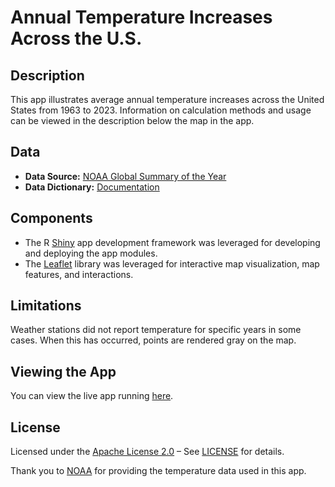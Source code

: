 # Annual Temperature Increases Across the U.S.

## Description
This app illustrates average annual temperature increases across the United States from 1963 to 2023. Information on calculation methods and usage can be viewed in the description below the map in the app.

## Data
- **Data Source:** [NOAA Global Summary of the Year](https://www.ncei.noaa.gov/access/search/data-search/global-summary-of-the-year)
- **Data Dictionary:** [Documentation](https://www.ncei.noaa.gov/data/global-summary-of-the-year/doc/GSOY_documentation.pdf)

## Components
-	The R [Shiny](https://shiny.posit.co/) app development framework was leveraged for developing and deploying the app modules.
-	The [Leaflet](https://leafletjs.com/) library was leveraged for interactive map visualization, map features, and interactions.

## Limitations
Weather stations did not report temperature for specific years in some cases. When this has occurred, points are rendered gray on the map.

## Viewing the App
You can view the live app running [here](https://fstasz.shinyapps.io/tempChange/).

## License
Licensed under the [Apache License 2.0](LICENSE) – See [LICENSE](LICENSE) for details.

Thank you to [NOAA](https://www.noaa.gov/) for providing the temperature data used in this app.